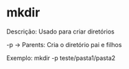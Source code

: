 # mkdir

Descrição: Usado para criar diretórios

-p -> Parents: Cria o diretório pai e filhos

Exemplo: mkdir -p teste/pasta1/pasta2